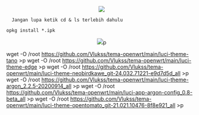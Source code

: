 <p align="center">
  <img src="https://user-images.githubusercontent.com/76937659/153705486-44e6c1b2-74fa-4d44-be1c-36c8fdb83331.gif"/>
</p>


      Jangan lupa ketik cd & ls terlebih dahulu


<pre><code>opkg install *.ipk</code></pre>


<p align="center">
  <img src="https://user-images.githubusercontent.com/76937659/153705486-44e6c1b2-74fa-4d44-be1c-36c8fdb83331.gif"/>p


wget -O /root https://github.com/Vlukss/tema-openwrt/main/luci-theme-tano >p
wget -O /root https://github.com/Vlukss/tema-openwrt/main/luci-theme-edge >p
wget -O /root https://github.com/Vlukss/tema-openwrt/main/luci-theme-neobirdkawe_git-24.032.71221-e9d7d5d_all >p
wget -O /root https://github.com/Vlukss/tema-openwrt/main/luci-theme-argon_2.2.5-20200914_all >p
wget -O /root https://github.com/Vlukss/tema-openwrt/main/luci-app-argon-config_0.8-beta_all >p
wget -O /root https://github.com/Vlukss/tema-openwrt/main/luci-theme-opentomato_git-21.021.10476-8f8e921_all >p
